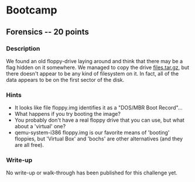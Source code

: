 # Bootcamp

## Forensics -- 20 points

### Description

We found an old floppy-drive laying around and think that there may be a flag hidden on it somewhere. We managed to copy the drive [files.tar.gz](./files.tar.gz), but there doesn't appear to be any kind of filesystem on it. In fact, all of the data appears to be on the first sector of the disk.

### Hints

* It looks like file floppy.img identifies it as a "DOS/MBR Boot Record"...
* What happens if you try booting the image?
* You probably don't have a real floppy drive that you can use, but what about a 'virtual' one?
* qemu-system-i386 floppy.img is our favorite means of 'booting' floppies, but 'Virtual Box' and 'bochs' are other alternatives (and they are all free).


### Write-up

No write-up or walk-through has been published for this challenge yet.

